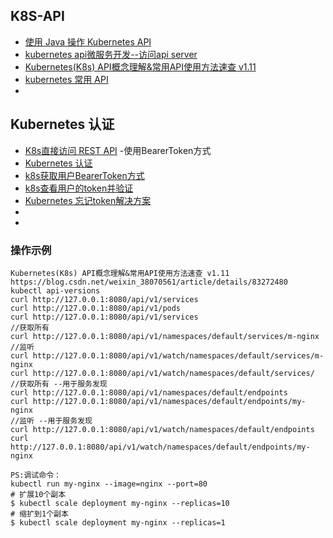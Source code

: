 ## K8S-API
- [使用 Java 操作 Kubernetes API](https://blog.csdn.net/fly910905/article/details/101345091)
- [kubernetes api微服务开发--访问api server](https://blog.csdn.net/xingyuzhe/article/details/80564441)
- [Kubernetes(K8s) API概念理解&常用API使用方法速查 v1.11](https://blog.csdn.net/weixin_38070561/article/details/83272480)
- [kubernetes 常用 API](https://www.jianshu.com/p/04dc3d77178a)
- []()

## Kubernetes 认证
- [K8s直接访问 REST API](https://blog.csdn.net/shenhonglei1234/article/details/81633127) -使用BearerToken方式
- [Kubernetes 认证](http://docs.kubernetes.org.cn/51.html)
- [k8s获取用户BearerToken方式](https://www.cnblogs.com/davygeek/p/12876540.html)
- [k8s查看用户的token并验证](https://blog.csdn.net/wangshuminjava/article/details/92791083)
- [Kubernetes 忘记token解决方案](https://blog.csdn.net/qq_19734597/article/details/97674360)
- []()
- []()

### 操作示例
```
Kubernetes(K8s) API概念理解&常用API使用方法速查 v1.11
https://blog.csdn.net/weixin_38070561/article/details/83272480
kubectl api-versions
curl http://127.0.0.1:8080/api/v1/services
curl http://127.0.0.1:8080/api/v1/pods
curl http://127.0.0.1:8080/api/v1/services
//获取所有
curl http://127.0.0.1:8080/api/v1/namespaces/default/services/m-nginx
//监听
curl http://127.0.0.1:8080/api/v1/watch/namespaces/default/services/m-nginx
curl http://127.0.0.1:8080/api/v1/watch/namespaces/default/services/
//获取所有 --用于服务发现
curl http://127.0.0.1:8080/api/v1/namespaces/default/endpoints
curl http://127.0.0.1:8080/api/v1/namespaces/default/endpoints/my-nginx
//监听 --用于服务发现
curl http://127.0.0.1:8080/api/v1/watch/namespaces/default/endpoints
curl http://127.0.0.1:8080/api/v1/watch/namespaces/default/endpoints/my-nginx

PS:调试命令：
kubectl run my-nginx --image=nginx --port=80
# 扩展10个副本
$ kubectl scale deployment my-nginx --replicas=10
# 缩扩到1个副本
$ kubectl scale deployment my-nginx --replicas=1
```